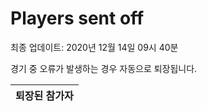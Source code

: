 # Players sent off
최종 업데이트: 2020년 12월 14일 09시 40분


경기 중 오류가 발생하는 경우 자동으로 퇴장됩니다.


| 퇴장된 참가자 |
|:---:|